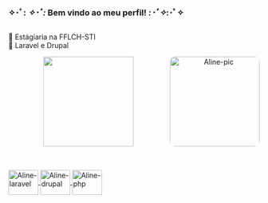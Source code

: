 ### ✧･ﾟ: *✧･ﾟ:* Bem vindo ao meu perfil! *:･ﾟ✧*:･ﾟ✧

##

🌸 Estágiaria na FFLCH-STI <br> 
🌸 Laravel e Drupal

<div align="center">
  <a href="https://github.com/AlineMaire">
  <img height="180em" width="60%"src="https://github-readme-stats.vercel.app/api?username=AlineMaire&show_icons=true&theme=dracula&include_all_commits=true&count_private=true&bg_color=f6d7e0&icon_color=f9f6f1&title_color=f887a8&text_color=d590a3"/>
    <img align="right" alt="Aline-pic" height="180" style="border-radius:10px;" src="https://i.pinimg.com/originals/a0/08/b3/a008b3ee16045da010a6204b647b85ae.jpg](https://i.pinimg.com/originals/60/5f/ba/605fbacfa86144158b391642b813c754.jpg">
</div>
  
 ## 
 
<div style="display: inline_block"><br>
   <img align="center" alt="Aline-laravel" height="50" width="60" src="https://icongr.am/devicon/laravel-plain.svg?size=88&color=f2eeee">
   <img align="center" alt="Aline-drupal" height="50" width="60" src="https://icongr.am/devicon/drupal-plain.svg?size=88&color=fffcfd">
   <img align="center" alt="Aline-php" height="50" width="60" src="https://icongr.am/devicon/php-plain.svg?size=88&color=fffcfd">
</div>
   
